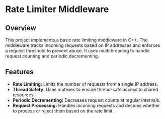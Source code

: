 # Rate Limiter Middleware

## Overview

This project implements a basic rate limiting middleware in C++. The middleware tracks incoming requests based on IP addresses and enforces a request threshold to prevent abuse. It uses multithreading to handle request counting and periodic decrementing.

## Features

- **Rate Limiting:** Limits the number of requests from a single IP address.
- **Thread Safety:** Uses mutexes to ensure thread-safe access to shared resources.
- **Periodic Decrementing:** Decreases request counts at regular intervals.
- **Request Processing:** Handles incoming requests and decides whether to process or reject them based on the rate limit.


